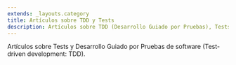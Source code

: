 ```yaml
---
extends: _layouts.category
title: Artículos sobre TDD y Tests
description: Artículos sobre TDD (Desarrollo Guiado por Pruebas), Tests, PhpUnit, Laravel Dusk,...
---
```


Artículos sobre Tests y Desarrollo Guiado por Pruebas de software (Test-driven development: TDD).
